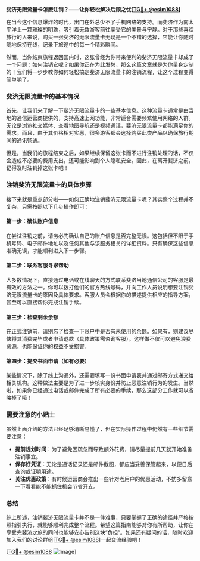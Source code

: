 **斐济无限流量卡怎麽注销？——让你轻松解决后顾之忧[[TG💪+ @esim1088](https://t.me/s/esim1088)]**

在当今这个信息爆炸的时代，出门在外总少不了手机网络的支持。而斐济作为南太平洋上一颗璀璨的明珠，吸引着无数游客前往享受它的美景与宁静。对于那些喜欢旅行的人来说，购买一张斐济的无限流量卡无疑是一个不错的选择，它能让你随时随地保持在线，记录下旅途中的每一个精彩瞬间。

然而，当你结束旅程返回国内时，这张曾经为你带来便利的斐济无限流量卡却成了一个问题：如何注销它呢？如果你正在为此发愁，那么这篇文章就是为你量身定制的！我们将一步步教你如何轻松搞定斐济无限流量卡的注销流程，让这个过程变得简单明了。

### 斐济无限流量卡的基本情况

首先，让我们来了解一下斐济无限流量卡的一些基本信息。这种流量卡通常是由当地的通信运营商提供的，支持高速上网功能，非常适合需要频繁使用网络的人群。无论是浏览社交媒体、查看地图导航还是视频通话，斐济无限流量卡都能满足你的需求。而且，由于其价格相对实惠，很多游客都会选择购买此类产品以确保旅行期间的通讯畅通。

但是，当我们的旅程结束之后，如果继续保留这张卡而不进行注销处理的话，不仅会造成不必要的费用支出，还可能影响到个人隐私安全。因此，在离开斐济之前，记得及时注销掉这张卡吧！

### 注销斐济无限流量卡的具体步骤

接下来就是重点部分啦——如何正确地注销斐济无限流量卡呢？其实整个过程并不复杂，只需按照以下几步操作即可：

#### 第一步：确认账户信息
在尝试注销之前，请务必先确认自己的账户信息是否完整无误。这包括但不限于手机号码、电子邮件地址以及任何其他与该服务相关的详细资料。只有确保这些信息准确无误，才能顺利进入下一步骤。

#### 第二步：联系客服寻求帮助
大多数情况下，直接通过电话或在线聊天的方式联系斐济当地通信公司的客服是最有效的方法之一。你可以拨打他们的官方热线号码，并向工作人员说明想要注销斐济无限流量卡的原因及具体要求。客服人员会根据你的描述提供相应的指导方案，甚至可以直接帮你完成注销手续。

#### 第三步：检查剩余余额
在正式注销前，请别忘了检查一下账户中是否有未使用的余额。如果有，则建议尽快将其消费完毕或者申请退款（具体政策需咨询客服）。这样做不仅可以避免浪费资源，也能保证你的权益不受损害。

#### 第四步：提交书面申请（如有必要）
某些情况下，除了线上沟通外，还需要填写一份书面申请表并通过邮寄方式递交给相关机构。这种做法主要是为了进一步核实身份并防止恶意注销行为的发生。当然啦，如果你已经通过电话或邮件完成了所有必要的手续，那么这部分工作就可以省略掉了哦！

### 需要注意的小贴士

虽然上面介绍的方法已经足够清晰易懂了，但在实际操作过程中仍然有一些细节需要注意：

- **提前规划时间**：为了避免因疏忽而导致额外花费，请尽量提前几天就开始准备注销事宜。
- **保存好凭证**：无论是通话记录还是邮件截图，都应当妥善保管起来，以便日后查询或证明用途。
- **关注优惠政策**：有时候运营商会推出一些针对老用户的优惠活动，不妨多留意一下看看能不能抓住机会节省开支。

### 总结

综上所述，注销斐济无限流量卡并不是一件难事，只要掌握了正确的途径并严格按照指引执行，就能够顺利完成整个流程。希望这篇指南能够对你有所帮助，让你在享受完斐济之旅的同时也能够安心告别这块“负担”。如果还有疑问的话，随时欢迎加入我们的讨论群组[[TG💪+ @esim1088](https://t.me/s/esim1088)]一起交流经验吧！

[[TG💪+ @esim1088](https://t.me/s/esim1088) ![Image](https://i.postimg.cc/4NQfJmqS/Snipaste-2025-05-13-00-14-12.png)]